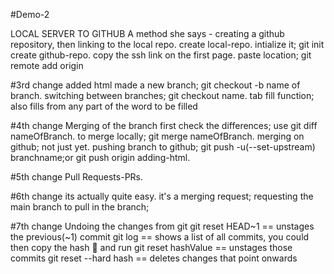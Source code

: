 #Demo-2

LOCAL SERVER TO GITHUB
A method she says - creating a github repository, then linking to the local repo.
create local-repo.
intialize it; git init
create github-repo.
copy the ssh link on the first page.
paste location; git remote add origin <paste>

#3rd change
added html
made a new branch; git checkout -b name of branch.
switching between branches; git checkout name.
tab fill function; also fills from any part of the word to be filled

#4th change
Merging of the branch
first check the differences; use git diff nameOfBranch.
to merge locally; git merge nameOfBranch.
merging on github; not just yet.
pushing branch to github; git push -u(--set-upstream) branchname;or git push origin adding-html.

#5th change
Pull Requests-PRs.

#6th change
its actually quite easy. 
it's a merging request; requesting the main branch to pull in the branch;

#7th change
Undoing the changes from git
git reset HEAD~1 == unstages the previous(~1) commit
git log == shows a list of all commits,
            you could then copy the hash 🤷 and run
            git reset hashValue == unstages those commits
git reset --hard hash == deletes changes that point onwards





